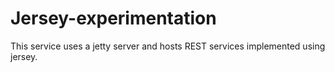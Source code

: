 # Jersey-experimentation

This service uses a jetty server and hosts REST services implemented using jersey.
